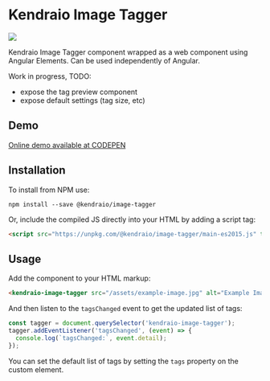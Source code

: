 # Kendraio Image Tagger

[![](https://img.shields.io/npm/v/@kendraio/image-tagger)](https://www.npmjs.com/package/@kendraio/image-tagger)


Kendraio Image Tagger component wrapped as a web component using Angular Elements.
Can be used independently of Angular.

Work in progress, TODO:

 - expose the tag preview component
 - expose default settings (tag size, etc)

## Demo

[Online demo available at CODEPEN](https://codepen.io/mothersele/pen/KKKvJYd)


## Installation

To install from NPM use: 

```shell script
npm install --save @kendraio/image-tagger
```
    
Or, include the compiled JS directly into your HTML by adding a script tag:

```html
<script src="https://unpkg.com/@kendraio/image-tagger/main-es2015.js" type="module"></script>
```
    
## Usage

Add the component to your HTML markup:

```html
<kendraio-image-tagger src="/assets/example-image.jpg" alt="Example Image"></kendraio-image-tagger>
```

And then listen to the `tagsChanged` event to get the updated list of tags:

```javascript
const tagger = document.querySelector('kendraio-image-tagger');
tagger.addEventListener('tagsChanged', (event) => {
  console.log(`tagsChanged:`, event.detail);
});
```

You can set the default list of tags by setting the `tags` property on the custom element.

